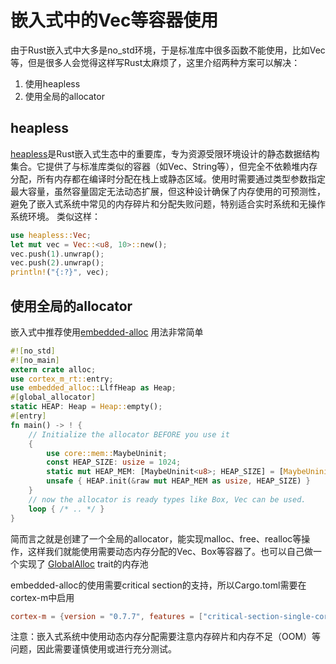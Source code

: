 # 嵌入式中的Vec等容器使用


由于Rust嵌入式中大多是no_std环境，于是标准库中很多函数不能使用，比如Vec等，但是很多人会觉得这样写Rust太麻烦了，这里介绍两种方案可以解决：

1. 使用heapless
2. 使用全局的allocator

## heapless

[heapless](https://github.com/rust-embedded/heapless)是Rust嵌入式生态中的重要库，专为资源受限环境设计的静态数据结构集合。它提供了与标准库类似的容器（如Vec、String等），但完全不依赖堆内存分配，所有内存都在编译时分配在栈上或静态区域。使用时需要通过类型参数指定最大容量，虽然容量固定无法动态扩展，但这种设计确保了内存使用的可预测性，避免了嵌入式系统中常见的内存碎片和分配失败问题，特别适合实时系统和无操作系统环境。
类似这样：


```rust
use heapless::Vec;
let mut vec = Vec::<u8, 10>::new();
vec.push(1).unwrap();
vec.push(2).unwrap();
println!("{:?}", vec);
```

## 使用全局的allocator

嵌入式中推荐使用[embedded-alloc](https://github.com/rust-embedded/embedded-alloc)
用法非常简单

```rust
#![no_std]
#![no_main]
extern crate alloc;
use cortex_m_rt::entry;
use embedded_alloc::LlffHeap as Heap;
#[global_allocator]
static HEAP: Heap = Heap::empty();
#[entry]
fn main() -> ! {
    // Initialize the allocator BEFORE you use it
    {
        use core::mem::MaybeUninit;
        const HEAP_SIZE: usize = 1024;
        static mut HEAP_MEM: [MaybeUninit<u8>; HEAP_SIZE] = [MaybeUninit::uninit(); HEAP_SIZE];
        unsafe { HEAP.init(&raw mut HEAP_MEM as usize, HEAP_SIZE) }
    }
    // now the allocator is ready types like Box, Vec can be used.
    loop { /* .. */ }
}
```

简而言之就是创建了一个全局的allocator，能实现malloc、free、realloc等操作，这样我们就能使用需要动态内存分配的Vec、Box等容器了。也可以自己做一个实现了 [GlobalAlloc](https://doc.rust-lang.org/std/alloc/trait.GlobalAlloc.html) trait的内存池

embedded-alloc的使用需要critical section的支持，所以Cargo.toml需要在cortex-m中启用

```toml
cortex-m = {version = "0.7.7", features = ["critical-section-single-core"]}
```

注意：嵌入式系统中使用动态内存分配需要注意内存碎片和内存不足（OOM）等问题，因此需要谨慎使用或进行充分测试。